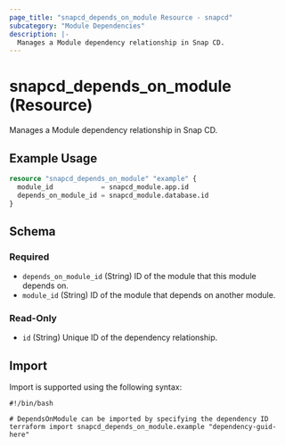 ```yaml
---
page_title: "snapcd_depends_on_module Resource - snapcd"
subcategory: "Module Dependencies"
description: |-
  Manages a Module dependency relationship in Snap CD.
---
```


# snapcd_depends_on_module (Resource)

Manages a Module dependency relationship in Snap CD.


## Example Usage

```terraform
resource "snapcd_depends_on_module" "example" {
  module_id            = snapcd_module.app.id
  depends_on_module_id = snapcd_module.database.id
}
```

<!-- schema generated by tfplugindocs -->
## Schema

### Required

- `depends_on_module_id` (String) ID of the module that this module depends on.
- `module_id` (String) ID of the module that depends on another module.

### Read-Only

- `id` (String) Unique ID of the dependency relationship.

## Import

Import is supported using the following syntax:

```shell
#!/bin/bash

# DependsOnModule can be imported by specifying the dependency ID
terraform import snapcd_depends_on_module.example "dependency-guid-here"
```
